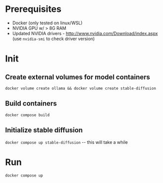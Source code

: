 # Prerequisites
-   Docker (only tested on linux/WSL)
-   NVIDIA GPU w/ > 8G RAM
-   Updated NVIDIA drivers -  http://www.nvidia.com/Download/index.aspx (use `nvidia-smi` to check driver version)
# Init
## Create external volumes for model containers
`docker volume create ollama && docker volume create stable-diffusion`
## Build containers
`docker compose build`
## Initialize stable diffusion
`docker compose up stable-diffusion` -- this will take a while
# Run
`docker compose up`